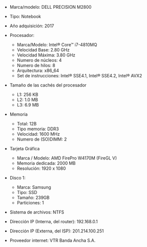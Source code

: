 - Marca/modelo: DELL PRECISION M2800

- Tipo: Notebook

- Año adquisición: 2017

- Procesador:
  - Marca/Modelo: Intel® Core™ i7-4810MQ 
  - Velocidad Base: 2.80 GHz
  - Velocidad Máxima: 3.80 GHz
  - Numero de núcleos: 4
  - Numero de hilos: 8
  - Arquitectura: x86_64
  - Set de instrucciones: Intel® SSE4.1, Intel® SSE4.2, Intel® AVX2
  
- Tamaño de las cachés del procesador
  - L1: 256 KB 
  - L2: 1.0 MB
  - L3: 6.9 MB

- Memoria
  - Total: 12B
  - Tipo memoria: DDR3
  - Velocidad: 1600 MHz
  - Numero de (SO)DIMM: 2
 
- Tarjeta Gráfica
  - Marca / Modelo: AMD FirePro W4170M (FireGL V)
  - Memoria dedicada: 2000 MB
  - Resolución: 1920 x 1080

- Disco 1:
  - Marca: Samsung
  - Tipo: SSD
  - Tamaño: 239GB
  - Particiones: 1

- Sistema de archivos: NTFS

- Dirección IP (Interna, del router): 192.168.0.1

- Dirección IP (Externa, del ISP): 201.214.100.251

- Proveedor internet: VTR Banda Ancha S.A.
